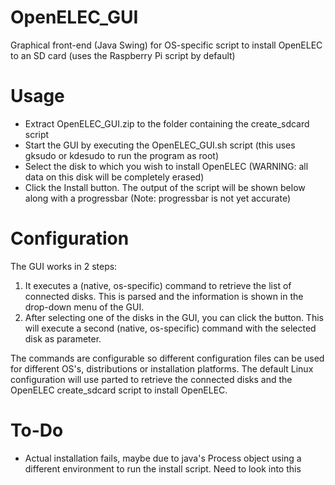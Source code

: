 OpenELEC_GUI
============

Graphical front-end (Java Swing) for OS-specific script to install OpenELEC to an SD card (uses the Raspberry Pi script by default)

Usage
============
- Extract OpenELEC_GUI.zip to the folder containing the create_sdcard script
- Start the GUI by executing the OpenELEC_GUI.sh script (this uses gksudo or kdesudo to run the program as root)
- Select the disk to which you wish to install OpenELEC (WARNING: all data on this disk will be completely erased)
- Click the Install button. The output of the script will be shown below along with a progressbar (Note: progressbar is not yet accurate) 

Configuration
============
The GUI works in 2 steps:

1. It executes a (native, os-specific) command to retrieve the list of connected disks. This is parsed and 
the information is shown in the drop-down menu of the GUI.
2. After selecting one of the disks in the GUI, you can click the button. This will execute a second (native, os-specific) 
command with the selected disk as parameter.

The commands are configurable so different configuration files can be used for different OS's, distributions or installation platforms. The default Linux configuration will use parted to retrieve the connected disks and the OpenELEC create_sdcard script to install OpenELEC.

To-Do
============
- Actual installation fails, maybe due to java's Process object using a different environment to run the install script. Need to look into this
